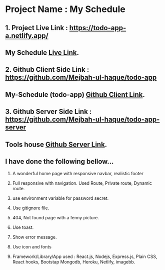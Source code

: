 # Project Name : My Schedule 


## 1. Project Live Link : https://todo-app-a.netlify.app/

## My Schedule [Live Link](https://todo-app-a.netlify.app/).

## 2. Github Client Side Link : https://github.com/Mejbah-ul-haque/todo-app

 ## My-Schedule (todo-app) [Github Client Link](https://github.com/Mejbah-ul-haque/todo-app).

## 3. Github Server Side Link : https://github.com/Mejbah-ul-haque/todo-app-server

 ## Tools house [Github Server Link](https://github.com/Mejbah-ul-haque/todo-app-server).


## I have done the following bellow...

1.  A wonderful home page with responsive navbar, realistic footer
2.  Full responsive with navigation. Used Route, Private route, Dynamic route.
3. use environment variable for password secret.
4. Use gitignore file.
9. 404, Not found page with a fenny picture.

14. Use toast.
15. Show error message.
16. Use icon and fonts
20. Framework/Library/App used : React.js, Nodejs, Express.js, Plain CSS, React hooks, Bootstap Mongodb, Heroku, Netlify, imagebb.